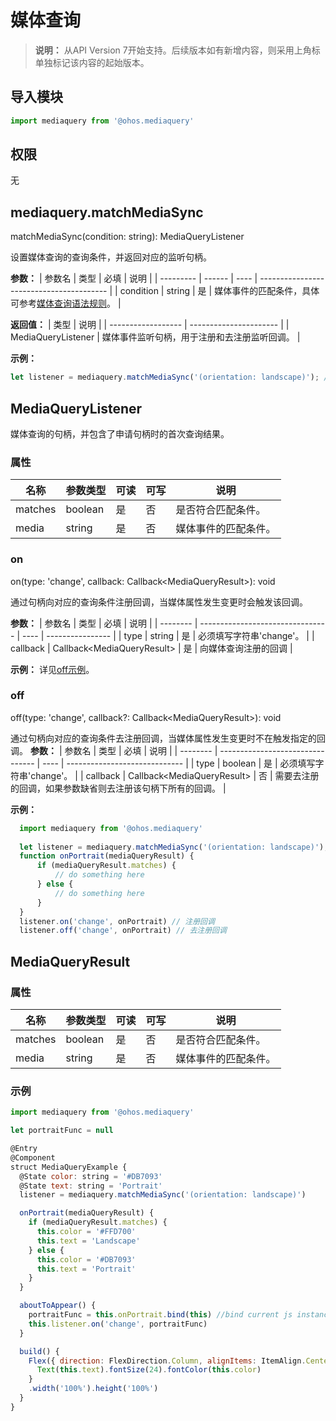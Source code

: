 # 媒体查询

> **说明：**
> 从API Version 7开始支持。后续版本如有新增内容，则采用上角标单独标记该内容的起始版本。


## 导入模块

```js
import mediaquery from '@ohos.mediaquery'
```


## 权限

无


## mediaquery.matchMediaSync

matchMediaSync(condition: string): MediaQueryListener

设置媒体查询的查询条件，并返回对应的监听句柄。

**参数：** 
| 参数名       | 类型     | 必填   | 说明                                       |
| --------- | ------ | ---- | ---------------------------------------- |
| condition | string | 是    | 媒体事件的匹配条件，具体可参考[媒体查询语法规则](../../ui/ui-ts-layout-mediaquery.md#媒体查询条件语法规则)。 |

**返回值：** 
| 类型                 | 说明                     |
| ------------------ | ---------------------- |
| MediaQueryListener | 媒体事件监听句柄，用于注册和去注册监听回调。 |

**示例：** 
  ```js
let listener = mediaquery.matchMediaSync('(orientation: landscape)'); //监听横屏事件
  ```


## MediaQueryListener

媒体查询的句柄，并包含了申请句柄时的首次查询结果。


### 属性

| 名称      | 参数类型    | 可读   | 可写   | 说明         |
| ------- | ------- | ---- | ---- | ---------- |
| matches | boolean | 是    | 否    | 是否符合匹配条件。  |
| media   | string  | 是    | 否    | 媒体事件的匹配条件。 |


### on

on(type: 'change', callback: Callback&lt;MediaQueryResult&gt;): void

通过句柄向对应的查询条件注册回调，当媒体属性发生变更时会触发该回调。

**参数：** 
| 参数名      | 类型                               | 必填   | 说明               |
| -------- | -------------------------------- | ---- | ---------------- |
| type     | string                           | 是    | 必须填写字符串'change'。 |
| callback | Callback&lt;MediaQueryResult&gt; | 是    | 向媒体查询注册的回调       |

**示例：** 
  详见[off示例](#off)。


### off

off(type: 'change', callback?: Callback&lt;MediaQueryResult&gt;): void

通过句柄向对应的查询条件去注册回调，当媒体属性发生变更时不在触发指定的回调。
**参数：** 
| 参数名      | 类型                               | 必填   | 说明                            |
| -------- | -------------------------------- | ---- | ----------------------------- |
| type     | boolean                          | 是    | 必须填写字符串'change'。              |
| callback | Callback&lt;MediaQueryResult&gt; | 否    | 需要去注册的回调，如果参数缺省则去注册该句柄下所有的回调。 |

**示例：** 
  ```js
    import mediaquery from '@ohos.mediaquery'
    
    let listener = mediaquery.matchMediaSync('(orientation: landscape)'); //监听横屏事件
    function onPortrait(mediaQueryResult) {
        if (mediaQueryResult.matches) {
            // do something here
        } else {
            // do something here
        }
    }
    listener.on('change', onPortrait) // 注册回调
    listener.off('change', onPortrait) // 去注册回调
  ```


## MediaQueryResult


### 属性

| 名称      | 参数类型    | 可读   | 可写   | 说明         |
| ------- | ------- | ---- | ---- | ---------- |
| matches | boolean | 是    | 否    | 是否符合匹配条件。  |
| media   | string  | 是    | 否    | 媒体事件的匹配条件。 |


### 示例

```js
import mediaquery from '@ohos.mediaquery'

let portraitFunc = null

@Entry
@Component
struct MediaQueryExample {
  @State color: string = '#DB7093'
  @State text: string = 'Portrait'
  listener = mediaquery.matchMediaSync('(orientation: landscape)')

  onPortrait(mediaQueryResult) {
    if (mediaQueryResult.matches) {
      this.color = '#FFD700'
      this.text = 'Landscape'
    } else {
      this.color = '#DB7093'
      this.text = 'Portrait'
    }
  }

  aboutToAppear() {
    portraitFunc = this.onPortrait.bind(this) //bind current js instance
    this.listener.on('change', portraitFunc)
  }

  build() {
    Flex({ direction: FlexDirection.Column, alignItems: ItemAlign.Center, justifyContent: FlexAlign.Center }) {
      Text(this.text).fontSize(24).fontColor(this.color)
    }
    .width('100%').height('100%')
  }
}
```